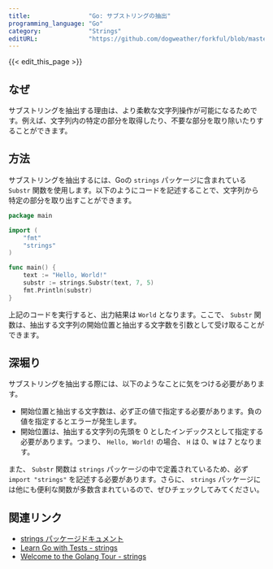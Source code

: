 ```yaml
---
title:                "Go: サブストリングの抽出"
programming_language: "Go"
category:             "Strings"
editURL:              "https://github.com/dogweather/forkful/blob/master/content/ja/go/extracting-substrings.md"
---
```


{{< edit_this_page >}}

## なぜ
サブストリングを抽出する理由は、より柔軟な文字列操作が可能になるためです。例えば、文字列内の特定の部分を取得したり、不要な部分を取り除いたりすることができます。

## 方法
サブストリングを抽出するには、Goの `strings` パッケージに含まれている `Substr` 関数を使用します。以下のようにコードを記述することで、文字列から特定の部分を取り出すことができます。

```Go
package main

import (
    "fmt"
    "strings"
)

func main() {
    text := "Hello, World!"
    substr := strings.Substr(text, 7, 5)
    fmt.Println(substr)
}
```

上記のコードを実行すると、出力結果は `World` となります。ここで、 `Substr` 関数は、抽出する文字列の開始位置と抽出する文字数を引数として受け取ることができます。

## 深堀り
サブストリングを抽出する際には、以下のようなことに気をつける必要があります。

- 開始位置と抽出する文字数は、必ず正の値で指定する必要があります。負の値を指定するとエラーが発生します。
- 開始位置は、抽出する文字列の先頭を 0 としたインデックスとして指定する必要があります。つまり、 `Hello, World!` の場合、 `H` は 0、`W` は 7 となります。

また、 `Substr` 関数は `strings` パッケージの中で定義されているため、必ず `import "strings"` を記述する必要があります。さらに、 `strings` パッケージには他にも便利な関数が多数含まれているので、ぜひチェックしてみてください。

## 関連リンク
- [strings パッケージドキュメント](https://golang.org/pkg/strings/)
- [Learn Go with Tests - strings](https://github.com/quii/learn-go-with-tests/tree/master/strings)
- [Welcome to the Golang Tour - strings](https://tour.golang.org/basics/5)